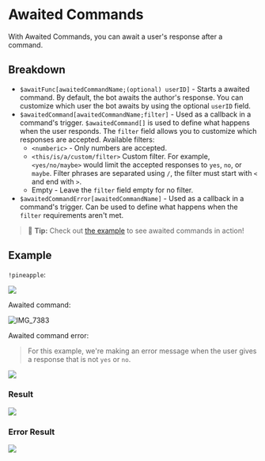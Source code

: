# Awaited Commands
With Awaited Commands, you can await a user's response after a command.

## Breakdown
- `$awaitFunc[awaitedCommandName;(optional) userID]` - Starts a awaited command. By default, the bot awaits the author's response. You can customize which user the bot awaits by using the optional `userID` field.
- `$awaitedCommand[awaitedCommandName;filter]` - Used as a callback in a command's trigger. `$awaitedCommand[]` is used to define what happens when the user responds. The `filter` field allows you to customize which responses are accepted. Available filters:
  - `<numberic>` - Only numbers are accepted.
  - `<this/is/a/custom/filter>` Custom filter. For example, `<yes/no/maybe>` would limit the accepted responses to `yes`, `no`, or `maybe`. Filter phrases are separated using `/`, the filter must start with `<` and end with `>`.
  - Empty - Leave the `filter` field empty for no filter.
- `$awaitedCommandError[awaitedCommandName]` - Used as a callback in a command's trigger. Can be used to define what happens when the `filter` requirements aren't met.
> 🧠 **Tip:** Check out [the example](#example) to see awaited commands in action!

## Example
`!pineapple`:

![](https://user-images.githubusercontent.com/69215413/136297136-f1fb392d-41ef-4b09-8a74-aca1045f32a3.PNG)

Awaited command:

![IMG_7383](https://user-images.githubusercontent.com/69215413/136297222-1fb844b0-1ea2-4e73-8225-1a51d94bd604.PNG)

Awaited command error:
> For this example, we're making an error message when the user gives a response that is not `yes` or `no`.

![](https://user-images.githubusercontent.com/69215413/136297541-ecc51145-e215-4dae-a58f-c9bf47ecfab0.PNG)

### Result
![](https://user-images.githubusercontent.com/69215413/136297034-bea11009-2eac-45ed-a8e9-8e2f645bb4c0.png)

### Error Result
![](https://user-images.githubusercontent.com/69215413/136297780-f7de1311-0334-4c3d-8a0f-bfa99d0ff212.png)
